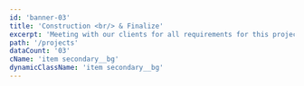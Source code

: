 ```yaml
---
id: 'banner-03'
title: 'Construction <br/> & Finalize'
excerpt: 'Meeting with our clients for all requirements for this project we start now'
path: '/projects'
dataCount: '03'
cName: 'item secondary__bg'
dynamicClassName: 'item secondary__bg'
---
```

